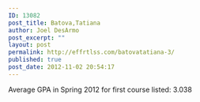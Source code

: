 ```yaml
---
ID: 13082
post_title: Batova,Tatiana
author: Joel DesArmo
post_excerpt: ""
layout: post
permalink: http://effrtlss.com/batovatatiana-3/
published: true
post_date: 2012-11-02 20:54:17
---
```

<p>Average GPA in Spring 2012 for first course listed: 3.038</p>